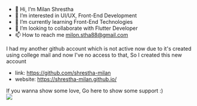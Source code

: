 - 👋 Hi, I’m Milan Shrestha
- 👀 I’m interested in UI/UX, Front-End Development
- 🌱 I’m currently learning Front-End Technologies
- 💞️ I’m looking to collaborate with Flutter Developer 
- 📫 How to reach me milon.stha88@gmail.com

I had my another github account which is not active now due to it's created using college mail and now I've no access to that, So I created this new account
- link: https://github.com/shrestha-milan
- website: https://shrestha-milan.github.io/
<!---
milanshresta/milanshresta is a ✨ special ✨ repository because it's `README.md` (this file) appears on your GitHub profile.
You can click the Preview link to take a look at your changes.
--->

If you wanna show some love, Go here to show some support :) <br>
<a href="https://www.buymeacoffee.com/milanshrestha"><img src="https://img.buymeacoffee.com/button-api/?text=Buy me a coffee&emoji=&slug=milanshrestha&button_colour=FFDD00&font_colour=000000&font_family=Lato&outline_colour=000000&coffee_colour=ffffff" /></a>

